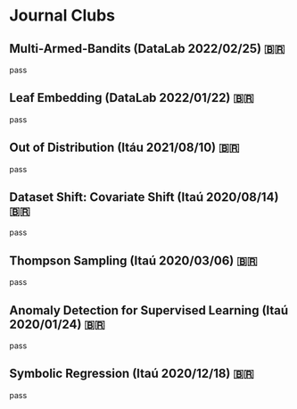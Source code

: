 # Journal Clubs

## Multi-Armed-Bandits (DataLab 2022/02/25) 🇧🇷

pass

## Leaf Embedding (DataLab 2022/01/22) 🇧🇷

pass

## Out of Distribution (Itáu 2021/08/10) 🇧🇷

pass

## Dataset Shift: Covariate Shift (Itaú 2020/08/14) 🇧🇷

pass

## Thompson Sampling (Itaú 2020/03/06) 🇧🇷

pass

## Anomaly Detection for Supervised Learning (Itaú 2020/01/24) 🇧🇷

pass

## Symbolic Regression (Itaú 2020/12/18) 🇧🇷

pass
